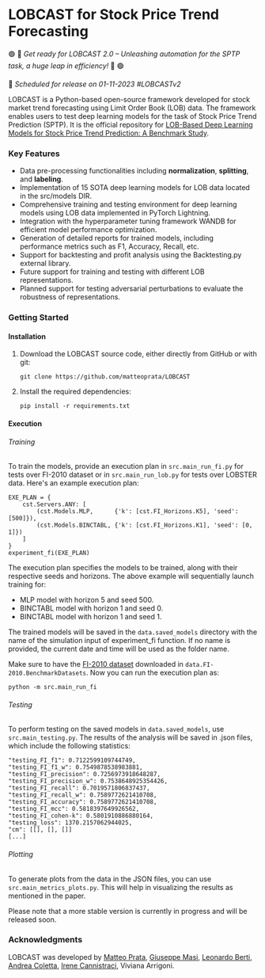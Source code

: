 # LOBCAST for Stock Price Trend Forecasting

🟢 🚀 _Get ready for LOBCAST 2.0 – Unleashing automation for the SPTP task, a huge leap in efficiency!_ 🌟  🟢

📌 _Scheduled for release on 01-11-2023 #LOBCASTv2_

LOBCAST is a Python-based open-source framework developed for stock market trend forecasting using Limit Order Book (LOB) data. The framework enables users to test deep learning models for the task of Stock Price Trend Prediction (SPTP). It is the official repository for [LOB-Based Deep Learning Models for Stock Price Trend Prediction: A Benchmark Study](https://arxiv.org/abs/2308.01915).



### Key Features
- Data pre-processing functionalities including **normalization**, **splitting**, and **labeling**.
- Implementation of 15 SOTA deep learning models for LOB data located in the src/models DIR. 
- Comprehensive training and testing environment for deep learning models using LOB data implemented in PyTorch Lightning.
- Integration with the hyperparameter tuning framework WANDB for efficient model performance optimization.
- Generation of detailed reports for trained models, including performance metrics such as F1, Accuracy, Recall, etc.
- Support for backtesting and profit analysis using the Backtesting.py external library.
- Future support for training and testing with different LOB representations.
- Planned support for testing adversarial perturbations to evaluate the robustness of representations.


### Getting Started
#### Installation 
1. Download the LOBCAST source code, either directly from GitHub or with git:
    ```
    git clone https://github.com/matteoprata/LOBCAST
    ```
2. Install the required dependencies:
    ```
    pip install -r requirements.txt
    ```

#### Execution
###### Training
To train the models, provide an execution plan in `src.main_run_fi.py` for tests over FI-2010 dataset or in `src.main_run_lob.py` for tests over LOBSTER data. 
Here's an example execution plan:

```
EXE_PLAN = {
    cst.Servers.ANY: [
        (cst.Models.MLP,      {'k': [cst.FI_Horizons.K5], 'seed': [500]}),
        (cst.Models.BINCTABL, {'k': [cst.FI_Horizons.K1], 'seed': [0, 1]})
    ]
}
experiment_fi(EXE_PLAN)
```

The execution plan specifies the models to be trained, along with their respective seeds and horizons. 
The above example will sequentially launch training for:

- MLP model with horizon 5 and seed 500.
- BINCTABL model with horizon 1 and seed 0.
- BINCTABL model with horizon 1 and seed 1.

The trained models will be saved in the `data.saved_models` directory with the name of the simulation input of experiment_fi function. 
If no name is provided, the current date and time will be used as the folder name.

Make sure to have the [FI-2010 dataset](https://etsin.fairdata.fi/dataset/73eb48d7-4dbc-4a10-a52a-da745b47a649/data) downloaded in `data.FI-2010.BenchmarkDatasets`. Now you can run the execution plan as:
```
python -m src.main_run_fi
```

###### Testing
To perform testing on the saved models in `data.saved_models`, use `src.main_testing.py`. 
The results of the analysis will be saved in .json files, which include the following statistics:

```
"testing_FI_f1": 0.7122599109744749,
"testing_FI_f1_w": 0.7549878538983881,
"testing_FI_precision": 0.7256973918648287,
"testing_FI_precision_w": 0.7538648925354426,
"testing_FI_recall": 0.7019571806837437,
"testing_FI_recall_w": 0.7589772621410708,
"testing_FI_accuracy": 0.7589772621410708,
"testing_FI_mcc": 0.5818397649926562,
"testing_FI_cohen-k": 0.5801910886880164,
"testing_loss": 1370.2157062944025,
"cm": [[], [], []]
[...]
```

###### Plotting
To generate plots from the data in the JSON files, you can use `src.main_metrics_plots.py`. This will help in visualizing the results as mentioned in the paper.

Please note that a more stable version is currently in progress and will be released soon.

### Acknowledgments
LOBCAST was developed by [Matteo Prata](https://github.com/matteoprata), [Giuseppe Masi](https://github.com/giuseppemasi99), [Leonardo Berti](https://github.com/LeonardoBerti00), [Andrea Coletta](https://github.com/Andrea94c), [Irene Cannistraci](https://github.com/icannistraci), Viviana Arrigoni. 
